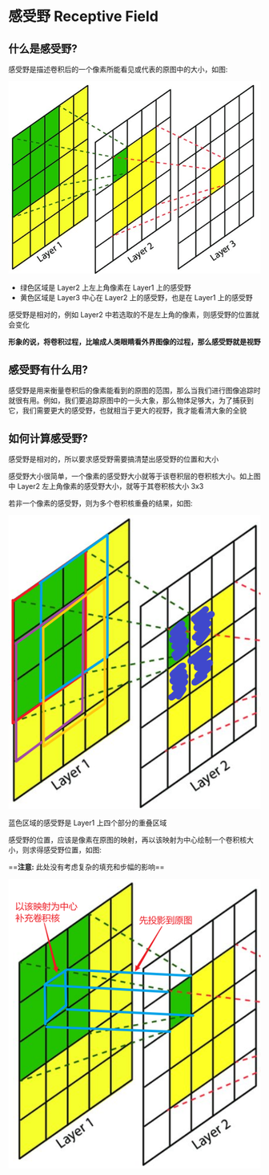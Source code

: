 # 感受野 Receptive Field

## 什么是感受野?

感受野是描述卷积后的一个像素所能看见或代表的原图中的大小，如图:

![](md-img/Q4wXPf.png)

- 绿色区域是 Layer2 上左上角像素在 Layer1 上的感受野
- 黄色区域是 Layer3 中心在 Layer2 上的感受野，也是在 Layer1 上的感受野

感受野是相对的，例如 Layer2 中若选取的不是左上角的像素，则感受野的位置就会变化

**形象的说，将卷积过程，比喻成人类眼睛看外界图像的过程，那么感受野就是视野**

## 感受野有什么用?

感受野是用来衡量卷积后的像素能看到的原图的范围，那么当我们进行图像追踪时就很有用。例如，我们要追踪原图中的一头大象，那么物体足够大，为了捕获到它，我们需要更大的感受野，也就相当于更大的视野，我才能看清大象的全貌

## 如何计算感受野?

感受野是相对的，所以要求感受野需要搞清楚出感受野的位置和大小

感受野大小很简单，一个像素的感受野大小就等于该卷积层的卷积核大小。如上图中 Layer2 左上角像素的感受野大小，就等于其卷积核大小 3x3

若非一个像素的感受野，则为多个卷积核重叠的结果，如图:

![](md-img/感受野_2024-01-11-11-07-43.png)

蓝色区域的感受野是 Layer1 上四个部分的重叠区域

感受野的位置，应该是像素在原图的映射，再以该映射为中心绘制一个卷积核大小，则求得感受野位置，如图:

==**注意:** 此处没有考虑复杂的填充和步幅的影响==

![](md-img/感受野_2024-01-11-11-12-01.png)
